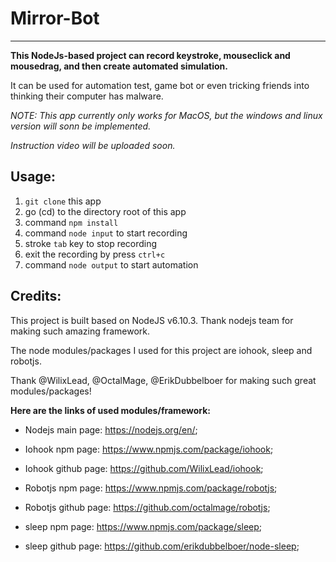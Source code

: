 # Mirror-Bot

***

**This NodeJs-based project can record keystroke, mouseclick and mousedrag, and then create automated simulation.**

It can be used for automation test, game bot or even tricking friends into thinking their computer has malware.

*NOTE: This app currently only works for MacOS, but the windows and linux version will sonn be implemented.*

*Instruction video will be uploaded soon.*

## Usage:

  1. `git clone` this app
  1. go (cd) to the directory root of this app
  1. command `npm install`
  1. command `node input` to start recording
  1. stroke `tab` key to stop recording
  1. exit the recording by press `ctrl+c`
  1. command `node output` to start automation
  
  
## Credits:

 This project is built based on NodeJS v6.10.3. Thank nodejs team for making such amazing framework.
 
 The node modules/packages I used for this project are iohook, sleep and robotjs. 
 
 Thank @WilixLead, @OctalMage, @ErikDubbelboer for making such great modules/packages!
 
 **Here are the links of used modules/framework:** 
 
 * Nodejs main page: https://nodejs.org/en/;
  
 * Iohook npm page: https://www.npmjs.com/package/iohook;
 
 * Iohook github page: https://github.com/WilixLead/iohook;

 * Robotjs npm page: https://www.npmjs.com/package/robotjs;
 
 * Robotjs github page: https://github.com/octalmage/robotjs;
 
 * sleep npm page: https://www.npmjs.com/package/sleep; 
 
 * sleep github page: https://github.com/erikdubbelboer/node-sleep;
 
  
  
  


